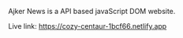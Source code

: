 Ajker News is a API based javaScript DOM website.

Live link: https://cozy-centaur-1bcf66.netlify.app

